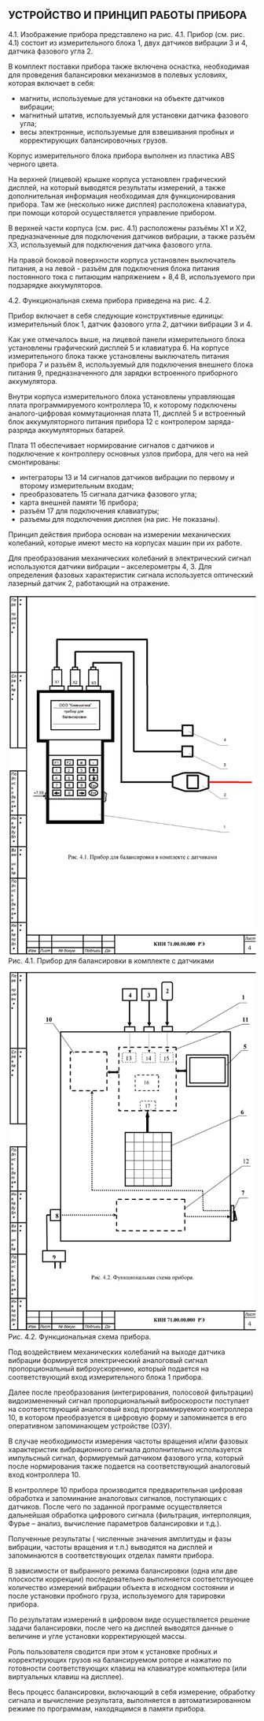 ## **УСТРОЙСТВО И ПРИНЦИП РАБОТЫ ПРИБОРА**

4.1. Изображение прибора представлено на рис. 4.1. Прибор (см. рис. 4.1) состоит из измерительного блока 1, двух датчиков вибрации 3 и 4, датчика фазового угла 2.

В комплект поставки прибора также включена оснастка, необходимая для проведения балансировки механизмов в полевых условиях, которая включает в себя:

- магниты, используемые для установки на объекте датчиков вибрации;
- магнитный штатив, используемый для установки датчика фазового угла;
- весы электронные, используемые для взвешивания пробных и корректирующих балансировочных грузов.

Корпус измерительного блока прибора выполнен из пластика ABS черного цвета.

На верхней (лицевой) крышке корпуса установлен графический дисплей, на который выводятся результаты измерений, а также дополнительная информация необходимая для функционирования прибора. Там же (несколько ниже дисплея) расположена клавиатура, при помощи которой осуществляется управление прибором.

В верхней части корпуса (см. рис. 4.1) расположены разъёмы Х1 и Х2, предназначенные для подключения датчиков вибрации, а также разъём Х3, используемый для подключения датчика фазового угла.

На правой боковой поверхности корпуса установлен выключатель питания, а на левой - разъём для подключения блока питания постоянного тока с питающим напряжением + 8,4 В, используемого при подзарядке аккумуляторов.

4.2. Функциональная схема прибора приведена на рис. 4.2.

Прибор включает в себя следующие конструктивные единицы: измерительный блок 1, датчик фазового угла 2, датчики вибрации 3 и 4.

 Как уже отмечалось выше, на лицевой панели измерительного блока установлены графический дисплей 5 и клавиатура 6. На корпусе измерительного блока также установлены выключатель питания прибора 7 и разъём 8, используемый для подключения внешнего блока питания 9, предназначенного для зарядки встроенного приборного аккумулятора.

Внутри корпуса измерительного блока установлены управляющая плата программируемого контроллера 10, к которому подключены аналого-цифровая коммутационная плата 11, дисплей 5 и встроенный блок аккумуляторного питания прибора 12 с контролером заряда-разряда аккумуляторных батарей.

Плата 11 обеспечивает нормирование сигналов с датчиков и подключение к контроллеру основных узлов прибора, для чего на ней смонтированы:

- интеграторы 13 и 14 сигналов датчиков вибрации по первому и второму измерительным входам;
- преобразователь 15 сигнала датчика фазового угла;
- карта внешней памяти 16 прибора;
- разъём 17 для подключения клавиатуры;
- разъемы для подключения дисплея (на рис. Не показаны).

Принцип действия прибора основан на измерении механических колебаний, которые имеют место на корпусах машин при их работе.

Для преобразования механических колебаний в электрический сигнал используются датчики вибрации – акселерометры 4, 3. Для определения фазовых характеристик сигнала используется оптический лазерный датчик 2, работающий на отражение.

![](_page_6_Figure_0.jpeg)
Рис. 4.1. Прибор для балансировки в комплекте с датчиками

![](_page_7_Figure_0.jpeg)
Рис. 4.2. Функциональная схема прибора. 

Под воздействием механических колебаний на выходе датчика вибрации формируется электрический аналоговый сигнал пропорциональный виброускорению, который подается на соответствующий вход измерительного блока 1 прибора.

Далее после преобразования (интегрирования, полосовой фильтрации) видоизмененный сигнал пропорциональный виброскорости поступает на соответствующий аналоговый вход программируемого контроллера 10, в котором преобразуется в цифровую форму и запоминается в его оперативном запоминающем устройстве (ОЗУ).

В случае необходимости измерения частоты вращения и/или фазовых характеристик вибрационного сигнала дополнительно используется импульсный сигнал, формируемый датчиком фазового угла, который после нормирования также подается на соответствующий аналоговый вход контроллера 10.

В контроллере 10 прибора производится предварительная цифровая обработка и запоминание аналоговых сигналов, поступающих с датчиков. После чего по заданной программе осуществляется дальнейшая обработка цифрового сигнала (фильтрация, интерполяция, Фурье – анализ, вычисление параметров балансировки и т.д.).

Полученные результаты ( численные значения амплитуды и фазы вибрации, частоты вращения и т.п.) выводятся на дисплей и запоминаются в соответствующих отделах памяти прибора.

В зависимости от выбранного режима балансировки (одна или две плоскости коррекции) последовательно выполняется соответствующее количество измерений вибрации объекта в исходном состоянии и после установки пробного груза, используемого для тарировки прибора.

По результатам измерений в цифровом виде осуществляется решение задачи балансировки, после чего на дисплей выводятся данные о величине и угле установки корректирующей массы.

Роль пользователя сводится при этом к установке пробных и корректирующих грузов на балансируемом роторе и нажатию по готовности соответствующих клавиш на клавиатуре компьютера (или виртуальных клавиш на дисплее).

Весь процесс балансировки, включающий в себя измерение, обработку сигнала и вычисление результата, выполняется в автоматизированном режиме по программам, находящимся в памяти прибора.